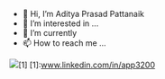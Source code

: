 - 👋 Hi, I’m Aditya Prasad Pattanaik
- 👀 I’m interested in ...
- 🌱 I’m currently  
- 📫 How to reach me ...

<!---
app3200/app3200 is a ✨ special ✨ repository because its `README.md` (this file) appears on your GitHub profile.
You can click the Preview link to take a look at your changes.
--->
<img src="https://img.icons8.com/external-justicon-flat-justicon/64/000000/external-linkedin-social-media-justicon-flat-justicon.png"/>[1]
[1]:www.linkedin.com/in/app3200
